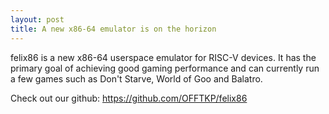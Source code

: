 ```yaml
---
layout: post
title: A new x86-64 emulator is on the horizon
---
```


felix86 is a new x86-64 userspace emulator for RISC-V devices.
It has the primary goal of achieving good gaming performance and can currently run a few
games such as Don't Starve, World of Goo and Balatro.

Check out our github: https://github.com/OFFTKP/felix86